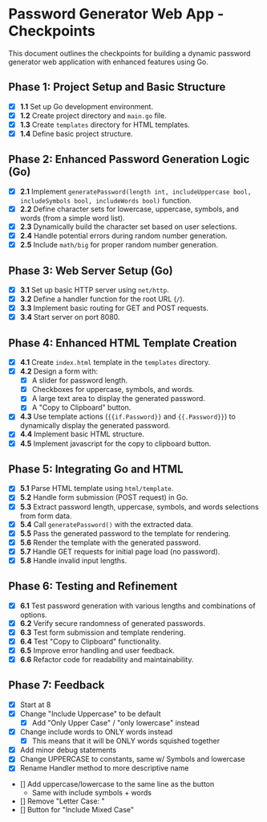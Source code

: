 # Password Generator Web App - Checkpoints

This document outlines the checkpoints for building a dynamic password generator web application with enhanced features using Go.

## Phase 1: Project Setup and Basic Structure

- [x] **1.1** Set up Go development environment.
- [x] **1.2** Create project directory and `main.go` file.
- [x] **1.3** Create `templates` directory for HTML templates.
- [x] **1.4** Define basic project structure.

## Phase 2: Enhanced Password Generation Logic (Go)

- [X] **2.1** Implement `generatePassword(length int, includeUppercase bool, includeSymbols bool, includeWords bool)` function.
- [X] **2.2** Define character sets for lowercase, uppercase, symbols, and words (from a simple word list).
- [X] **2.3** Dynamically build the character set based on user selections.
- [X] **2.4** Handle potential errors during random number generation.
- [X] **2.5** Include `math/big` for proper random number generation.

## Phase 3: Web Server Setup (Go)

- [X] **3.1** Set up basic HTTP server using `net/http`.
- [X] **3.2** Define a handler function for the root URL (`/`).
- [X] **3.3** Implement basic routing for GET and POST requests.
- [X] **3.4** Start server on port 8080.

## Phase 4: Enhanced HTML Template Creation
- [X] **4.1** Create `index.html` template in the `templates` directory.
- [X] **4.2** Design a form with:
    - [X] A slider for password length.
    - [X] Checkboxes for uppercase, symbols, and words.
    - [X] A large text area to display the generated password.
    - [X] A "Copy to Clipboard" button.
- [X] **4.3** Use template actions (`{{if.Password}}` and `{{.Password}}`) to dynamically display the generated password.
- [X] **4.4** Implement basic HTML structure.
- [X] **4.5** Implement javascript for the copy to clipboard button.

## Phase 5: Integrating Go and HTML

- [X] **5.1** Parse HTML template using `html/template`.
- [X] **5.2** Handle form submission (POST request) in Go.
- [X] **5.3** Extract password length, uppercase, symbols, and words selections from form data.
- [X] **5.4** Call `generatePassword()` with the extracted data.
- [X] **5.5** Pass the generated password to the template for rendering.
- [X] **5.6** Render the template with the generated password.
- [X] **5.7** Handle GET requests for initial page load (no password).
- [X] **5.8** Handle invalid input lengths.

## Phase 6: Testing and Refinement

- [X] **6.1** Test password generation with various lengths and combinations of options.
- [X] **6.2** Verify secure randomness of generated passwords.
- [X] **6.3** Test form submission and template rendering.
- [X] **6.4** Test "Copy to Clipboard" functionality.
- [X] **6.5** Improve error handling and user feedback.
- [X] **6.6** Refactor code for readability and maintainability.

## Phase 7: Feedback
- [X] Start at 8
- [X] Change "Include Uppercase" to be default 
  - [X] Add "Only Upper Case" / "only lowercase" instead
- [X] Change include words to ONLY words instead
  - [X] This means that it will be ONLY words squished together
- [X] Add minor debug statements
- [X] Change UPPERCASE to constants, same w/ Symbols and lowercase 
- [X] Rename Handler method to more descriptive name
- [] Add uppercase/lowercase to the same line as the button
  - Same with include symbols + words
- [] Remove "Letter Case: "
- [] Button for "Include Mixed Case"
